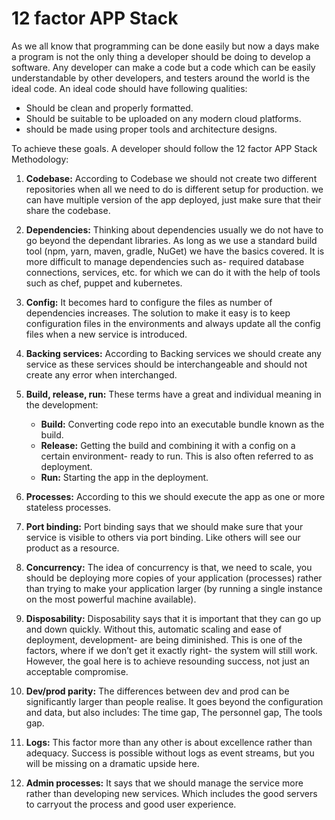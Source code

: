 # **12 factor APP Stack**

As we all know that programming can be done easily but now a days make a program is not the only thing a developer should be doing to develop a software. Any developer can make a code but a code which can be easily understandable by other developers, and testers around the world is the ideal code. An ideal code should have following qualities:
- Should be clean and properly formatted.
- Should be suitable to be uploaded on any modern cloud platforms.
- should be made using proper tools and architecture designs.

To achieve these goals. A developer should follow the 12 factor APP Stack Methodology:

1. **Codebase:**
According to Codebase we should not create two different repositories when all we need to do is different setup for production. we can have multiple version of the app deployed, just make sure that their share the codebase.

2. **Dependencies:**
Thinking about dependencies usually we do not have to go beyond the dependant libraries. As long as we use a standard build tool (npm, yarn, maven, gradle, NuGet) we have the basics covered. It is more difficult to manage dependencies such as- required database connections, services, etc. for which we can do it with the help of tools such as chef, puppet and kubernetes.

3. **Config:**
It becomes hard to configure the files as number of dependencies increases. The solution to make it easy is to keep configuration files in the environments and always update all the config files when a new service is introduced.

4. **Backing services:**
According to Backing services we should create any service as these services should be interchangeable and should not create any error when interchanged.

5. **Build, release, run:**
These terms have a great and individual meaning in the development:
    - **Build:** Converting code repo into an executable bundle known as the build.
    - **Release:** Getting the build and combining it with a config on a certain environment- ready to run. This is also often referred to as deployment.
    - **Run:** Starting the app in the deployment.

6. **Processes:**
According to this we should execute the app as one or more stateless processes.

7. **Port binding:**
Port binding says that we should make sure that your service is visible to others via port binding. Like others will see our product as a resource.

8. **Concurrency:**
The idea of concurrency is that, we need to scale, you should be deploying more copies of your application (processes) rather than trying to make your application larger (by running a single instance on the most powerful machine available).

9. **Disposability:**
 Disposability says that it is important that they can go up and down quickly. Without this, automatic scaling and ease of deployment, development- are being diminished. This is one of the factors, where if we don’t get it exactly right- the system will still work. However, the goal here is to achieve resounding success, not just an acceptable compromise.

10. **Dev/prod parity:**
The differences between dev and prod can be significantly larger than people realise. It goes beyond the configuration and data, but also includes: The time gap, The personnel gap, The tools gap.

11. **Logs:**
This factor more than any other is about excellence rather than adequacy. Success is possible without logs as event streams, but you will be missing on a dramatic upside here.

12. **Admin processes:**
It says that we should manage the service more rather than developing new services. Which includes the good servers to carryout the process and good user experience.